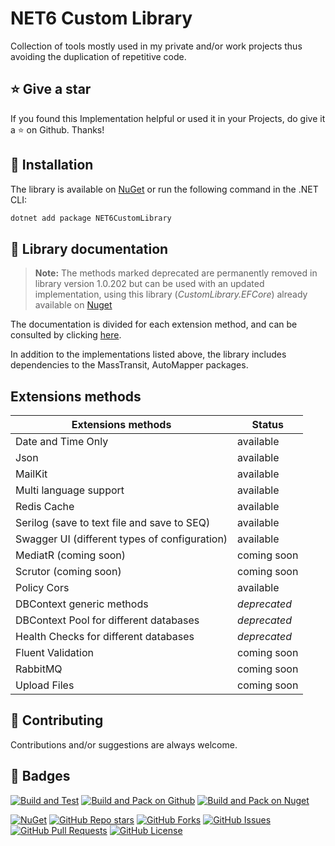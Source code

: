 # NET6 Custom Library

Collection of tools mostly used in my private and/or work projects thus avoiding the duplication of repetitive code.

## :star: Give a star

If you found this Implementation helpful or used it in your Projects, do give it a :star: on Github. Thanks!

## :dvd: Installation

The library is available on [NuGet](https://www.nuget.org/packages/NET6CustomLibrary) or run the following command in the .NET CLI:

```bash
dotnet add package NET6CustomLibrary
```

## :memo: Library documentation

> **Note:** The methods marked deprecated are permanently removed in library version 1.0.202 but can be used with an updated implementation, using this library (*CustomLibrary.EFCore*) already available on [Nuget](https://www.nuget.org/packages/CustomLibrary.EFCore)

The documentation is divided for each extension method, and can be consulted by clicking [here](https://github.com/AngeloDotNet/NET6CustomLibrary/blob/main/src/NET6CustomLibrary/Docs/).

In addition to the implementations listed above, the library includes dependencies to the MassTransit, AutoMapper packages.

## Extensions methods

| Extensions methods | Status |
| --- | --- |
| Date and Time Only | available |
| Json | available |
| MailKit | available |
| Multi language support | available |
| Redis Cache | available |
| Serilog (save to text file and save to SEQ) | available |
| Swagger UI (different types of configuration) | available |
| MediatR (coming soon) | coming soon |
| Scrutor (coming soon) | coming soon |
| Policy Cors | available |
| DBContext generic methods | *deprecated* |
| DBContext Pool for different databases | *deprecated* |
| Health Checks for different databases | *deprecated* |
| Fluent Validation  | coming soon |
| RabbitMQ  | coming soon |
| Upload Files | coming soon |

## :muscle: Contributing

Contributions and/or suggestions are always welcome.

## :beginner: Badges

[![Build and Test](https://github.com/AngeloDotNet/NET6CustomLibrary/actions/workflows/build.yml/badge.svg)](https://github.com/AngeloDotNet/NET6CustomLibrary/actions/workflows/build.yml)
[![Build and Pack on Github](https://github.com/AngeloDotNet/NET6CustomLibrary/actions/workflows/dotnet-github.yml/badge.svg)](https://github.com/AngeloDotNet/NET6CustomLibrary/actions/workflows/dotnet-github.yml)
[![Build and Pack on Nuget](https://github.com/AngeloDotNet/NET6CustomLibrary/actions/workflows/dotnet-nuget.yml/badge.svg)](https://github.com/AngeloDotNet/NET6CustomLibrary/actions/workflows/dotnet-nuget.yml)

[![NuGet](https://img.shields.io/nuget/v/NET6CustomLibrary.svg)](https://www.nuget.org/packages/NET6CustomLibrary)
[![GitHub Repo stars](https://img.shields.io/github/stars/angelodotnet/NET6CustomLibrary)](https://github.com/AngeloDotNet/NET6CustomLibrary)
[![GitHub Forks](https://img.shields.io/github/forks/angelodotnet/NET6CustomLibrary)](https://github.com/AngeloDotNet/NET6CustomLibrary)
[![GitHub Issues](https://img.shields.io/github/issues/angelodotnet/NET6CustomLibrary)](https://github.com/AngeloDotNet/NET6CustomLibrary)
[![GitHub Pull Requests](https://img.shields.io/github/issues-pr/angelodotnet/NET6CustomLibrary)](https://github.com/AngeloDotNet/NET6CustomLibrary)
[![GitHub License](https://img.shields.io/github/license/AngeloDotNet/NET6CustomLibrary)](https://github.com/AngeloDotNet/NET6CustomLibrary/blob/main/LICENSE)